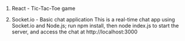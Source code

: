 1. React - Tic-Tac-Toe game

2. Socket.io - Basic chat application
   This is a real-time chat app using Socket.io and Node.js;
   run npm install, then
   node index.js to start the server,
   and access the chat at http://localhost:3000
